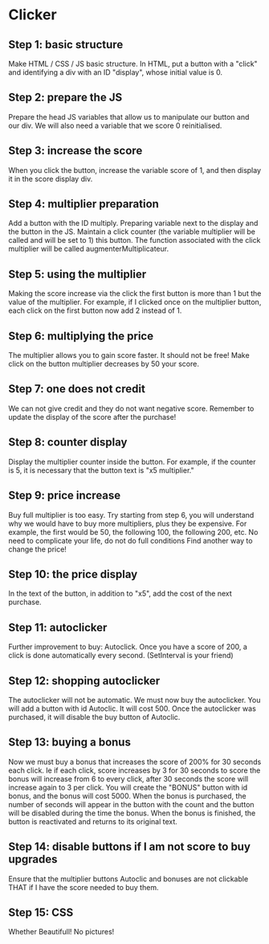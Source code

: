 # Clicker

## Step 1: basic structure
Make HTML / CSS / JS basic structure. In HTML, put a button with a "click" and identifying a div with an ID "display", whose initial value is 0.

## Step 2: prepare the JS
Prepare the head JS variables that allow us to manipulate our button and our div. We will also need a variable that we score 0 reinitialised.

## Step 3: increase the score
When you click the button, increase the variable score of 1, and then display it in the score display div.

## Step 4: multiplier preparation
Add a button with the ID multiply. Preparing variable next to the display and the button in the JS. Maintain a click counter (the variable multiplier will be called and will be set to 1) this button. The function associated with the click multiplier will be called augmenterMultiplicateur.

## Step 5: using the multiplier
Making the score increase via the click the first button is more than 1 but the value of the multiplier. For example, if I clicked once on the multiplier button, each click on the first button now add 2 instead of 1.

## Step 6: multiplying the price
The multiplier allows you to gain score faster. It should not be free! Make click on the button multiplier decreases by 50 your score.

## Step 7: one does not credit
We can not give credit and they do not want negative score. Remember to update the display of the score after the purchase!

## Step 8: counter display
Display the multiplier counter inside the button. For example, if the counter is 5, it is necessary that the button text is "x5 multiplier."

## Step 9: price increase
Buy full multiplier is too easy. Try starting from step 6, you will understand why we would have to buy more multipliers, plus they be expensive.
For example, the first would be 50, the following 100, the following 200, etc. No need to complicate your life, do not do full conditions Find another way to change the price!

## Step 10: the price display
In the text of the button, in addition to "x5", add the cost of the next purchase.

## Step 11: autoclicker
Further improvement to buy: Autoclick. Once you have a score of 200, a click is done automatically every second. (SetInterval is your friend)

## Step 12: shopping autoclicker
The autoclicker will not be automatic. We must now buy the autoclicker. You will add a button with id Autoclic. It will cost 500. Once the autoclicker was purchased, it will disable the buy button of Autoclic.

## Step 13: buying a bonus
Now we must buy a bonus that increases the score of 200% for 30 seconds each click. Ie if each click, score increases by 3 for 30 seconds to score the bonus will increase from 6 to every click, after 30 seconds the score will increase again to 3 per click.
You will create the "BONUS" button with id bonus, and the bonus will cost 5000. When the bonus is purchased, the number of seconds will appear in the button with the count and the button will be disabled during the time the bonus. When the bonus is finished, the button is reactivated and returns to its original text.

## Step 14: disable buttons if I am not score to buy upgrades
Ensure that the multiplier buttons Autoclic and bonuses are not clickable THAT if I have the score needed to buy them.

## Step 15: CSS
Whether Beautifull! No pictures!
